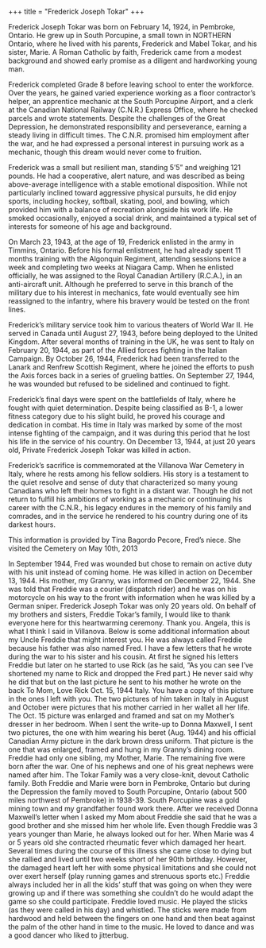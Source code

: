 +++
title = "Frederick Joseph Tokar"
+++

Frederick Joseph Tokar was born on February 14, 1924, in Pembroke, Ontario. He grew up in South Porcupine, a small town in NORTHERN Ontario, where he lived with his parents, Frederick and Mabel Tokar, and his sister, Marie. A Roman Catholic by faith, Frederick came from a modest background and showed early promise as a diligent and hardworking young man.

Frederick completed Grade 8 before leaving school to enter the workforce. Over the years, he gained varied experience working as a floor contractor’s helper, an apprentice mechanic at the South Porcupine Airport, and a clerk at the Canadian National Railway (C.N.R.) Express Office, where he checked parcels and wrote statements. Despite the challenges of the Great Depression, he demonstrated responsibility and perseverance, earning a steady living in difficult times. The C.N.R. promised him employment after the war, and he had expressed a personal interest in pursuing work as a mechanic, though this dream would never come to fruition.

Frederick was a small but resilient man, standing 5’5” and weighing 121 pounds. He had a cooperative, alert nature, and was described as being above-average intelligence with a stable emotional disposition. While not particularly inclined toward aggressive physical pursuits, he did enjoy sports, including hockey, softball, skating, pool, and bowling, which provided him with a balance of recreation alongside his work life. He smoked occasionally, enjoyed a social drink, and maintained a typical set of interests for someone of his age and background.

On March 23, 1943, at the age of 19, Frederick enlisted in the army in Timmins, Ontario. Before his formal enlistment, he had already spent 11 months training with the Algonquin Regiment, attending sessions twice a week and completing two weeks at Niagara Camp. When he enlisted officially, he was assigned to the Royal Canadian Artillery (R.C.A.), in an anti-aircraft unit. Although he preferred to serve in this branch of the military due to his interest in mechanics, fate would eventually see him reassigned to the infantry, where his bravery would be tested on the front lines.

Frederick’s military service took him to various theaters of World War II. He served in Canada until August 27, 1943, before being deployed to the United Kingdom. After several months of training in the UK, he was sent to Italy on February 20, 1944, as part of the Allied forces fighting in the Italian Campaign. By October 26, 1944, Frederick had been transferred to the Lanark and Renfrew Scottish Regiment, where he joined the efforts to push the Axis forces back in a series of grueling battles. On September 27, 1944, he was wounded but refused to be sidelined and continued to fight.

Frederick’s final days were spent on the battlefields of Italy, where he fought with quiet determination. Despite being classified as B-1, a lower fitness category due to his slight build, he proved his courage and dedication in combat. His time in Italy was marked by some of the most intense fighting of the campaign, and it was during this period that he lost his life in the service of his country. On December 13, 1944, at just 20 years old, Private Frederick Joseph Tokar was killed in action.

Frederick’s sacrifice is commemorated at the Villanova War Cemetery in Italy, where he rests among his fellow soldiers. His story is a testament to the quiet resolve and sense of duty that characterized so many young Canadians who left their homes to fight in a distant war. Though he did not return to fulfill his ambitions of working as a mechanic or continuing his career with the C.N.R., his legacy endures in the memory of his family and comrades, and in the service he rendered to his country during one of its darkest hours.

This information is provided by Tina Bagordo Pecore, Fred’s niece. She visited the Cemetery on May 10th, 2013
 
In September 1944, Fred was wounded but chose to remain on active duty with his unit instead of coming home.  He was killed in action on December 13, 1944. His mother, my Granny, was informed on December 22, 1944.  She was told that Freddie was a courier (dispatch rider) and he was on his motorcycle on his way to the front with information when he was killed by a German sniper.  Frederick Joseph Tokar was only 20 years old.
On behalf of my brothers and sisters, Freddie Tokar’s family, I would like to thank everyone here for this heartwarming ceremony.
Thank you.
Angela, this is what I think I said in Villanova.  Below is some additional information about my Uncle Freddie that might interest you.
He was always called Freddie because his father was also named Fred.  I have a few letters that he wrote during the war to his sister and his cousin.  At first he signed his letters Freddie but later on he started to use Rick (as he said, “As you can see I’ve shortened my name to Rick and dropped the Fred part.)  He never said why he did that but on the last picture he sent to his mother he wrote on the back To Mom, Love Rick Oct. 15, 1944 Italy.  You have a copy of this picture in the ones I left with you.  The two pictures of him taken in Italy in August and October were pictures that his mother carried in her wallet all her life.  The Oct. 15 picture was enlarged and framed and sat on my Mother’s dresser in her bedroom.  When I sent the write-up to Donna Maxwell, I sent two pictures, the one with him wearing his beret (Aug. 1944) and his official Canadian Army picture in the dark brown dress uniform.  That picture is the one that was enlarged, framed and hung in my Granny’s dining room.
Freddie had only one sibling, my Mother, Marie.  The remaining five were born after the war. One of his nephews and one of his great nephews were named after him. 
The Tokar Family was a very close-knit, devout Catholic family.  Both Freddie and Marie were born in Pembroke, Ontario but during the Depression the family moved to South Porcupine, Ontario (about 500 miles northwest of Pembroke) in 1938-39.  South Porcupine was a gold mining town and my grandfather found work there.
After we received Donna Maxwell’s letter when I asked my Mom about Freddie she said that he was a good brother and she missed him her whole life.  Even though Freddie was 3 years younger than Marie, he always looked out for her. When Marie was 4 or 5 years old she contracted rheumatic fever which damaged her heart.  Several times during the course of this illness she came close to dying but she rallied and lived until two weeks short of her 90th birthday.  However, the damaged heart left her with some physical limitations and she could not over exert herself (play running games and strenuous sports etc.)  Freddie always included her in all the kids’ stuff that was going on when they were growing up and if there was something she couldn’t do he would adapt the game so she could participate.
Freddie loved music.  He played the sticks (as they were called in his day) and whistled.  The sticks were made from hardwood and held between the fingers on one hand and then beat against the palm of the other hand in time to the music.  He loved to dance and was a good dancer who liked to jitterbug. 


